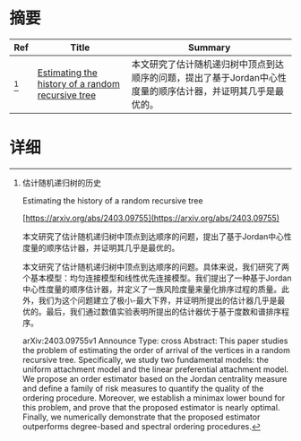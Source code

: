 # 摘要

| Ref | Title | Summary |
| --- | --- | --- |
| [^1] | [Estimating the history of a random recursive tree](https://arxiv.org/abs/2403.09755) | 本文研究了估计随机递归树中顶点到达顺序的问题，提出了基于Jordan中心性度量的顺序估计器，并证明其几乎是最优的。 |

# 详细

[^1]: 估计随机递归树的历史

    Estimating the history of a random recursive tree

    [https://arxiv.org/abs/2403.09755](https://arxiv.org/abs/2403.09755)

    本文研究了估计随机递归树中顶点到达顺序的问题，提出了基于Jordan中心性度量的顺序估计器，并证明其几乎是最优的。

    

    本文研究了估计随机递归树中顶点到达顺序的问题。具体来说，我们研究了两个基本模型：均匀连接模型和线性优先连接模型。我们提出了一种基于Jordan中心性度量的顺序估计器，并定义了一族风险度量来量化排序过程的质量。此外，我们为这个问题建立了极小-最大下界，并证明所提出的估计器几乎是最优的。最后，我们通过数值实验表明所提出的估计器优于基于度数和谱排序程序。

    arXiv:2403.09755v1 Announce Type: cross  Abstract: This paper studies the problem of estimating the order of arrival of the vertices in a random recursive tree. Specifically, we study two fundamental models: the uniform attachment model and the linear preferential attachment model. We propose an order estimator based on the Jordan centrality measure and define a family of risk measures to quantify the quality of the ordering procedure. Moreover, we establish a minimax lower bound for this problem, and prove that the proposed estimator is nearly optimal. Finally, we numerically demonstrate that the proposed estimator outperforms degree-based and spectral ordering procedures.
    

